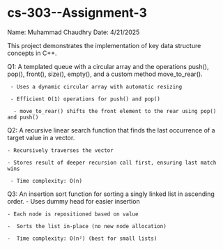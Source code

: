 # cs-303--Assignment-3  

Name: Muhammad Chaudhry
Date: 4/21/2025

This project demonstrates the implementation of key data structure concepts in C++.

Q1: A templated queue with a circular array and the operations push(), pop(), front(), size(), empty(), and a custom method move_to_rear().

     - Uses a dynamic circular array with automatic resizing

     - Efficient O(1) operations for push() and pop()

      - move_to_rear() shifts the front element to the rear using pop() and push()

Q2: A recursive linear search function that finds the last occurrence of a target value in a vector.
     
    - Recursively traverses the vector

    - Stores result of deeper recursion call first, ensuring last match wins

     - Time complexity: O(n)

Q3: An insertion sort function for sorting a singly linked list in ascending order.
    - Uses dummy head for easier insertion

    - Each node is repositioned based on value

    -  Sorts the list in-place (no new node allocation)

    -  Time complexity: O(n²) (best for small lists)
